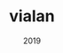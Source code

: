 ---
link: 'https://sm-ll.bandcamp.com/album/batch-0009'
title: vialan
artist: vialan
format: batch
cat_prefix: batch
number: '0009'
edition: digital vinyl
limited: unlimited limited
date: "2019"
---
